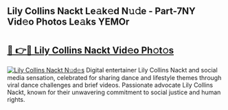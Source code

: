 ## Lily Collins Nackt Le𝚊k𝚎d N𝚞𝚍e - Part-7NY Vid𝚎o Photos Le𝚊ks YEMOr

# <h2><a href="http://fb6070h.evod.top/?m=Lily+Collins+Nackt">🔗 👉🔴 Lily Collins Nackt Vid𝚎o Ph𝚘t𝚘s</a></h2>

[![Lily Collins Nackt N𝚞d𝚎s](https://i.imgur.com/8V9OHl7.gif)](http://fb6070h.evod.top/?m=Lily+Collins+Nackt)
Digital entertainer Lily Collins Nackt and social media sensation, celebrated for sharing dance and lifestyle themes through viral dance challenges and brief videos. Passionate advocate Lily Collins Nackt, known for their unwavering commitment to social justice and human rights. 
